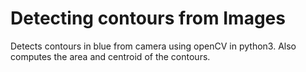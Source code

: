 # Detecting contours from Images

Detects contours in blue from camera using openCV in python3. Also computes the area and centroid of the contours. 
